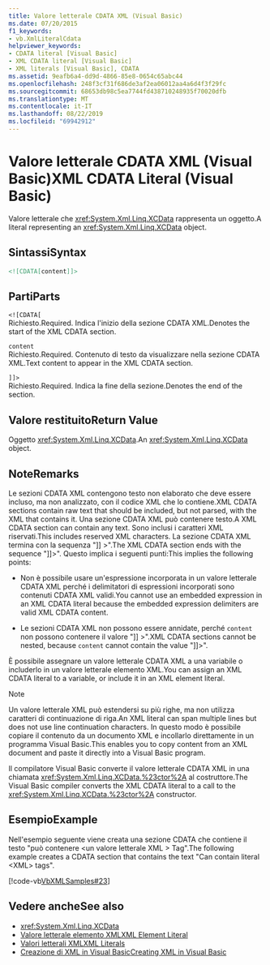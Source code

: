 ```yaml
---
title: Valore letterale CDATA XML (Visual Basic)
ms.date: 07/20/2015
f1_keywords:
- vb.XmlLiteralCdata
helpviewer_keywords:
- CDATA literal [Visual Basic]
- XML CDATA literal [Visual Basic]
- XML literals [Visual Basic], CDATA
ms.assetid: 9eafb6a4-dd9d-4866-85e8-0654c65abc44
ms.openlocfilehash: 248f3cf31f686de3af2ea06012aa4a6d4f3f29fc
ms.sourcegitcommit: 68653db98c5ea7744fd438710248935f70020dfb
ms.translationtype: MT
ms.contentlocale: it-IT
ms.lasthandoff: 08/22/2019
ms.locfileid: "69942912"
---
```

# <a name="xml-cdata-literal-visual-basic"></a><span data-ttu-id="579f5-102">Valore letterale CDATA XML (Visual Basic)</span><span class="sxs-lookup"><span data-stu-id="579f5-102">XML CDATA Literal (Visual Basic)</span></span>
<span data-ttu-id="579f5-103">Valore letterale che <xref:System.Xml.Linq.XCData> rappresenta un oggetto.</span><span class="sxs-lookup"><span data-stu-id="579f5-103">A literal representing an <xref:System.Xml.Linq.XCData> object.</span></span>  
  
## <a name="syntax"></a><span data-ttu-id="579f5-104">Sintassi</span><span class="sxs-lookup"><span data-stu-id="579f5-104">Syntax</span></span>  
  
```xml  
<![CDATA[content]]>  
```  
  
## <a name="parts"></a><span data-ttu-id="579f5-105">Parti</span><span class="sxs-lookup"><span data-stu-id="579f5-105">Parts</span></span>  
 `<![CDATA[`  
 <span data-ttu-id="579f5-106">Richiesto.</span><span class="sxs-lookup"><span data-stu-id="579f5-106">Required.</span></span> <span data-ttu-id="579f5-107">Indica l'inizio della sezione CDATA XML.</span><span class="sxs-lookup"><span data-stu-id="579f5-107">Denotes the start of the XML CDATA section.</span></span>  
  
 `content`  
 <span data-ttu-id="579f5-108">Richiesto.</span><span class="sxs-lookup"><span data-stu-id="579f5-108">Required.</span></span> <span data-ttu-id="579f5-109">Contenuto di testo da visualizzare nella sezione CDATA XML.</span><span class="sxs-lookup"><span data-stu-id="579f5-109">Text content to appear in the XML CDATA section.</span></span>  
  
 `]]>`  
 <span data-ttu-id="579f5-110">Richiesto.</span><span class="sxs-lookup"><span data-stu-id="579f5-110">Required.</span></span> <span data-ttu-id="579f5-111">Indica la fine della sezione.</span><span class="sxs-lookup"><span data-stu-id="579f5-111">Denotes the end of the section.</span></span>  
  
## <a name="return-value"></a><span data-ttu-id="579f5-112">Valore restituito</span><span class="sxs-lookup"><span data-stu-id="579f5-112">Return Value</span></span>  
 <span data-ttu-id="579f5-113">Oggetto <xref:System.Xml.Linq.XCData>.</span><span class="sxs-lookup"><span data-stu-id="579f5-113">An <xref:System.Xml.Linq.XCData> object.</span></span>  
  
## <a name="remarks"></a><span data-ttu-id="579f5-114">Note</span><span class="sxs-lookup"><span data-stu-id="579f5-114">Remarks</span></span>  
 <span data-ttu-id="579f5-115">Le sezioni CDATA XML contengono testo non elaborato che deve essere incluso, ma non analizzato, con il codice XML che lo contiene.</span><span class="sxs-lookup"><span data-stu-id="579f5-115">XML CDATA sections contain raw text that should be included, but not parsed, with the XML that contains it.</span></span> <span data-ttu-id="579f5-116">Una sezione CDATA XML può contenere testo.</span><span class="sxs-lookup"><span data-stu-id="579f5-116">A XML CDATA section can contain any text.</span></span> <span data-ttu-id="579f5-117">Sono inclusi i caratteri XML riservati.</span><span class="sxs-lookup"><span data-stu-id="579f5-117">This includes reserved XML characters.</span></span> <span data-ttu-id="579f5-118">La sezione CDATA XML termina con la sequenza "]] >".</span><span class="sxs-lookup"><span data-stu-id="579f5-118">The XML CDATA section ends with the sequence "]]>".</span></span> <span data-ttu-id="579f5-119">Questo implica i seguenti punti:</span><span class="sxs-lookup"><span data-stu-id="579f5-119">This implies the following points:</span></span>  
  
- <span data-ttu-id="579f5-120">Non è possibile usare un'espressione incorporata in un valore letterale CDATA XML perché i delimitatori di espressioni incorporati sono contenuti CDATA XML validi.</span><span class="sxs-lookup"><span data-stu-id="579f5-120">You cannot use an embedded expression in an XML CDATA literal because the embedded expression delimiters are valid XML CDATA content.</span></span>  
  
- <span data-ttu-id="579f5-121">Le sezioni CDATA XML non possono essere annidate, perché `content` non possono contenere il valore "]] >".</span><span class="sxs-lookup"><span data-stu-id="579f5-121">XML CDATA sections cannot be nested, because `content` cannot contain the value "]]>".</span></span>  
  
 <span data-ttu-id="579f5-122">È possibile assegnare un valore letterale CDATA XML a una variabile o includerlo in un valore letterale elemento XML.</span><span class="sxs-lookup"><span data-stu-id="579f5-122">You can assign an XML CDATA literal to a variable, or include it in an XML element literal.</span></span>  
  
> [!NOTE]
> <span data-ttu-id="579f5-123">Un valore letterale XML può estendersi su più righe, ma non utilizza caratteri di continuazione di riga.</span><span class="sxs-lookup"><span data-stu-id="579f5-123">An XML literal can span multiple lines but does not use line continuation characters.</span></span> <span data-ttu-id="579f5-124">In questo modo è possibile copiare il contenuto da un documento XML e incollarlo direttamente in un programma Visual Basic.</span><span class="sxs-lookup"><span data-stu-id="579f5-124">This enables you to copy content from an XML document and paste it directly into a Visual Basic program.</span></span>  
  
 <span data-ttu-id="579f5-125">Il compilatore Visual Basic converte il valore letterale CDATA XML in una chiamata <xref:System.Xml.Linq.XCData.%23ctor%2A> al costruttore.</span><span class="sxs-lookup"><span data-stu-id="579f5-125">The Visual Basic compiler converts the XML CDATA literal to a call to the <xref:System.Xml.Linq.XCData.%23ctor%2A> constructor.</span></span>  
  
## <a name="example"></a><span data-ttu-id="579f5-126">Esempio</span><span class="sxs-lookup"><span data-stu-id="579f5-126">Example</span></span>  
 <span data-ttu-id="579f5-127">Nell'esempio seguente viene creata una sezione CDATA che contiene il testo "può contenere \<un valore letterale XML > Tag".</span><span class="sxs-lookup"><span data-stu-id="579f5-127">The following example creates a CDATA section that contains the text "Can contain literal \<XML> tags".</span></span>  
  
 [!code-vb[VbXMLSamples#23](~/samples/snippets/visualbasic/VS_Snippets_VBCSharp/VbXMLSamples/VB/XMLSamples11.vb#23)]  
  
## <a name="see-also"></a><span data-ttu-id="579f5-128">Vedere anche</span><span class="sxs-lookup"><span data-stu-id="579f5-128">See also</span></span>

- <xref:System.Xml.Linq.XCData>
- [<span data-ttu-id="579f5-129">Valore letterale elemento XML</span><span class="sxs-lookup"><span data-stu-id="579f5-129">XML Element Literal</span></span>](../../../visual-basic/language-reference/xml-literals/xml-element-literal.md)
- [<span data-ttu-id="579f5-130">Valori letterali XML</span><span class="sxs-lookup"><span data-stu-id="579f5-130">XML Literals</span></span>](../../../visual-basic/language-reference/xml-literals/index.md)
- [<span data-ttu-id="579f5-131">Creazione di XML in Visual Basic</span><span class="sxs-lookup"><span data-stu-id="579f5-131">Creating XML in Visual Basic</span></span>](../../../visual-basic/programming-guide/language-features/xml/creating-xml.md)
